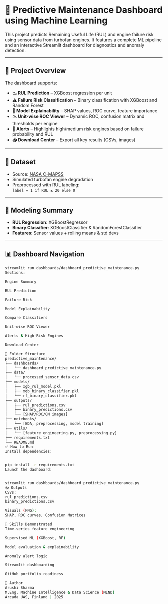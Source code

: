 # 🔧 Predictive Maintenance Dashboard using Machine Learning

This project predicts Remaining Useful Life (RUL) and engine failure risk using sensor data from turbofan engines. It features a complete ML pipeline and an interactive Streamlit dashboard for diagnostics and anomaly detection.

---

## 📌 Project Overview

The dashboard supports:
- **📉 RUL Prediction** – XGBoost regression per unit
- **⚠️ Failure Risk Classification** – Binary classification with XGBoost and Random Forest
- **🧠 Model Explainability** – SHAP values, ROC curve, feature importance
- **📉 Unit-wise ROC Viewer** – Dynamic ROC, confusion matrix and thresholds per engine
- **🚨 Alerts** – Highlights high/medium risk engines based on failure probability and RUL
- **📥 Download Center** – Export all key results (CSVs, images)

---

## 💾 Dataset

- Source: [NASA C-MAPSS](https://data.nasa.gov/dataset/C-MAPSS-Dataset/sdww-tz42)
- Simulated turbofan engine degradation
- Preprocessed with RUL labeling:  
  `label = 1 if RUL ≤ 20 else 0`

---

## 🧠 Modeling Summary

- **RUL Regression**: XGBoostRegressor
- **Binary Classifier**: XGBoostClassifier & RandomForestClassifier
- **Features**: Sensor values + rolling means & std devs

---

## 📊 Dashboard Navigation

```bash
streamlit run dashboards/dashboard_predictive_maintenance.py
Sections:

Engine Summary

RUL Prediction

Failure Risk

Model Explainability

Compare Classifiers

Unit-wise ROC Viewer

Alerts & High-Risk Engines

Download Center

📁 Folder Structure
predictive_maintenance/
├── dashboards/
│   └── dashboard_predictive_maintenance.py
├── data/
│   └── processed_sensor_data.csv
├── models/
│   ├── xgb_rul_model.pkl
│   ├── xgb_binary_classifier.pkl
│   └── rf_binary_classifier.pkl
├── outputs/
│   ├── rul_predictions.csv
│   ├── binary_predictions.csv
│   └── [SHAP/ROC/CM images]
├── notebooks/
│   └── [EDA, preprocessing, model training]
├── utils/
│   └── [feature_engineering.py, preprocessing.py]
├── requirements.txt
└── README.md
✅ How to Run
Install dependencies:


pip install -r requirements.txt
Launch the dashboard:


streamlit run dashboards/dashboard_predictive_maintenance.py
📥 Outputs
CSVs:
rul_predictions.csv
binary_predictions.csv

Visuals (PNG):
SHAP, ROC curves, Confusion Matrices

🧪 Skills Demonstrated
Time-series feature engineering

Supervised ML (XGBoost, RF)

Model evaluation & explainability

Anomaly alert logic

Streamlit dashboarding

GitHub portfolio readiness

👤 Author
Arushi Sharma
M.Eng. Machine Intelligence & Data Science (MIND)
Arcada UAS, Finland | 2025
